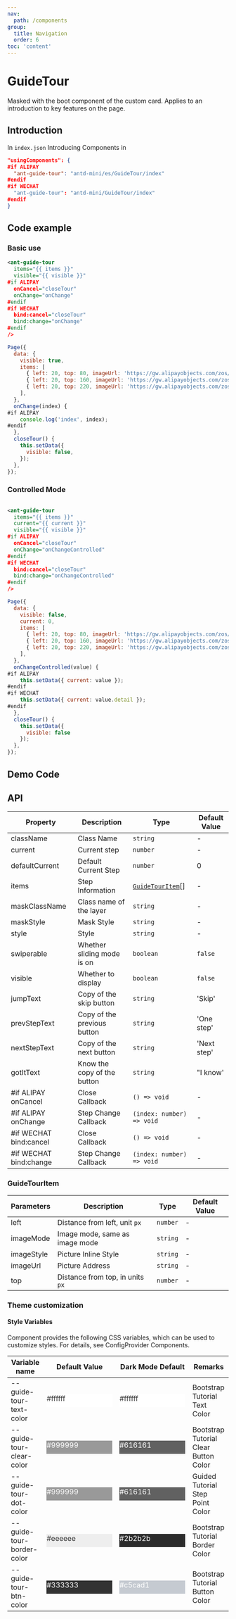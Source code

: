 ```yaml
---
nav:
  path: /components
group:
  title: Navigation
  order: 6
toc: 'content'
---
```


# GuideTour

Masked with the boot component of the custom card. Applies to an introduction to key features on the page.

## Introduction

In `index.json` Introducing Components in

```json
"usingComponents": {
#if ALIPAY
  "ant-guide-tour": "antd-mini/es/GuideTour/index"
#endif
#if WECHAT
  "ant-guide-tour": "antd-mini/GuideTour/index"
#endif
}
```

## Code example

### Basic use

```xml
<ant-guide-tour
  items="{{ items }}"
  visible="{{ visible }}"
#if ALIPAY
  onCancel="closeTour"
  onChange="onChange"
#endif
#if WECHAT
  bind:cancel="closeTour"
  bind:change="onChange"
#endif
/>
```

```js
Page({
  data: {
    visible: true,
    items: [
      { left: 20, top: 80, imageUrl: 'https://gw.alipayobjects.com/zos/antfincdn/IV3MGP1qL/bianzu%25252013.png', imageMode: 'widthFix' },
      { left: 20, top: 160, imageUrl: 'https://gw.alipayobjects.com/zos/antfincdn/%26B6d3lBJn/bianzu%25252020.png' },
      { left: 20, top: 220, imageUrl: 'https://gw.alipayobjects.com/zos/antfincdn/lwVOkCcwb/bianzu%25252021.png' },
    ],
  },
  onChange(index) {
#if ALIPAY
    console.log('index', index);
#endif
  },
  closeTour() {
    this.setData({
      visible: false,
    });
  },
});
```

### Controlled Mode

```xml

<ant-guide-tour
  items="{{ items }}"
  current="{{ current }}"
  visible="{{ visible }}"
#if ALIPAY
  onCancel="closeTour"
  onChange="onChangeControlled"
#endif
#if WECHAT
  bind:cancel="closeTour"
  bind:change="onChangeControlled"
#endif
/>

```

```js
Page({
  data: {
    visible: false,
    current: 0,
    items: [
      { left: 20, top: 80, imageUrl: 'https://gw.alipayobjects.com/zos/antfincdn/IV3MGP1qL/bianzu%25252013.png', imageMode: 'widthFix' },
      { left: 20, top: 160, imageUrl: 'https://gw.alipayobjects.com/zos/antfincdn/%26B6d3lBJn/bianzu%25252020.png' },
      { left: 20, top: 220, imageUrl: 'https://gw.alipayobjects.com/zos/antfincdn/lwVOkCcwb/bianzu%25252021.png' },
    ],
  },
  onChangeControlled(value) {
#if ALIPAY
    this.setData({ current: value });
#endif
#if WECHAT
    this.setData({ current: value.detail });
#endif
  },
  closeTour() {
    this.setData({
      visible: false
    });
  },
});


```

## Demo Code

<code src='../../demo/pages/GuideTour/index'></code>

## API

| Property                   | Description             | Type                                | Default Value   |
| ---------------------- | ---------------- | ----------------------------------- | -------- |
| className              | Class Name             | `string`                            | -        |
| current                | Current step         | `number`                            | -        |
| defaultCurrent         | Default Current Step     | `number`                            | 0        |
| items                  | Step Information         | [`GuideTourItem`](#guidetourttem)[] | -        |
| maskClassName          | Class name of the layer       | `string`                            | -        |
| maskStyle              | Mask Style       | `string`                            | -        |
| style                  | Style             | `string`                            | -        |
| swiperable             | Whether sliding mode is on | `boolean`                           | `false`  |
| visible                | Whether to display         | `boolean`                           | `false`  |
| jumpText               | Copy of the skip button   | `string`                            | 'Skip'   |
| prevStepText           | Copy of the previous button | `string`                            | 'One step' |
| nextStepText           | Copy of the next button | `string`                            | 'Next step' |
| gotItText              | Know the copy of the button | `string`                            | "I know' |
| #if ALIPAY onCancel    | Close Callback         | `() => void`                        | -        |
| #if ALIPAY onChange    | Step Change Callback     | `(index: number) => void`           | -        |
| #if WECHAT bind:cancel | Close Callback         | `() => void`                        | -        |
| #if WECHAT bind:change | Step Change Callback     | `(index: number) => void`           | -        |

### GuideTourItem

| Parameters       | Description                       | Type     | Default Value |
| ---------- | -------------------------- | -------- | ------ |
| left       | Distance from left, unit `px`    | `number` | -      |
| imageMode  | Image mode, same as image mode | `string` | -      |
| imageStyle | Picture Inline Style               | `string` | -      |
| imageUrl   | Picture Address                   | `string` | -      |
| top        | Distance from top, in units `px`    | `number` | -      |

### Theme customization

#### Style Variables

Component provides the following CSS variables, which can be used to customize styles. For details, see ConfigProvider Components.

| Variable name                    | Default Value                                                                                            | Dark Mode Default                                                                                    | Remarks                 |
| ------------------------- | ------------------------------------------------------------------------------------------------- | ------------------------------------------------------------------------------------------------- | -------------------- |
| --guide-tour-text-color   | <div style="width: 150px; height: 30px; background-color: #ffffff; color: #333333;">#ffffff</div> | <div style="width: 150px; height: 30px; background-color: #ffffff; color: #333333;">#ffffff</div> | Bootstrap Tutorial Text Color     |
| --guide-tour-clear-color  | <div style="width: 150px; height: 30px; background-color: #999999; color: #ffffff;">#999999</div> | <div style="width: 150px; height: 30px; background-color: #616161; color: #ffffff;">#616161</div> | Bootstrap Tutorial Clear Button Color |
| --guide-tour-dot-color    | <div style="width: 150px; height: 30px; background-color: #999999; color: #ffffff;">#999999</div> | <div style="width: 150px; height: 30px; background-color: #616161; color: #ffffff;">#616161</div> | Guided Tutorial Step Point Color   |
| --guide-tour-border-color | <div style="width: 150px; height: 30px; background-color: #eeeeee; color: #333333;">#eeeeee</div> | <div style="width: 150px; height: 30px; background-color: #2b2b2b; color: #ffffff;">#2b2b2b</div> | Bootstrap Tutorial Border Color     |
| --guide-tour-btn-color    | <div style="width: 150px; height: 30px; background-color: #333333; color: #ffffff;">#333333</div> | <div style="width: 150px; height: 30px; background-color: #c5cad1; color: #ffffff;">#c5cad1</div> | Bootstrap Tutorial Button Color     |
